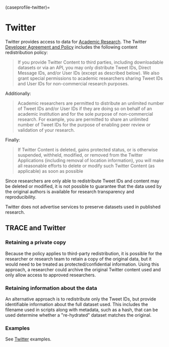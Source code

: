 (caseprofile-twitter)=
# Twitter

Twitter provides access to data for [Academic
Research](https://developer.twitter.com/en/products/twitter-api/academic-research).
The Twitter [Developer Agreement and
Policy](https://developer.twitter.com/en/developer-terms/agreement-and-policy)
includes the following content redistribution policy:

> If you provide Twitter Content to third parties, including downloadable
  datasets or via an API, you may only distribute Tweet IDs, Direct Message IDs,
  and/or User IDs (except as described below). We also grant special permissions
  to academic researchers sharing Tweet IDs and User IDs for non-commercial
  research purposes.

Additionally:

> Academic researchers are permitted to distribute an unlimited number of Tweet
  IDs and/or User IDs if they are doing so on behalf of an academic institution
  and for the sole purpose of non-commercial research. For example, you are
  permitted to share an unlimited number of Tweet IDs for the purpose of
  enabling peer review or validation of your research. 

Finally:

> If Twitter Content is deleted, gains protected status, or is otherwise
> suspended, withheld, modified, or removed from the Twitter Applications
> (including removal of location information), you will make all reasonable
> efforts to delete or modify such Twitter Content (as applicable) as soon as
> possible

Since researchers are only able to redistribute Tweet IDs and content may be
deleted or modified, it is not possible to guarantee that the data used by the
original authors is available for research transparency and reproducibility.

Twitter does not advertise services to preserve datasets used in published
research.

## TRACE and Twitter 

### Retaining a private copy 

Because the policy applies to third-party redistribution, it is possible for the
researcher or research team to retain a copy of the original data, but it would
need to be treated as protected/confidential information. Using this approach, a
researcher could archive the original Twitter content used and only allow access
to approved researchers.

### Retaining information about the data

An alternative approach is to redistribute only the Tweet IDs, but provide
identifiable information about the full dataset used. This includes the filename
used in scripts along with metadata, such as a hash, that can be used determine
whether a "re-hydrated" dataset matches the original.

### Examples

See [Twitter](example-twitter) examples.
